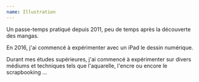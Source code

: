 ```yaml
---
name: Illustration
---
```


Un passe-temps pratiqué depuis 2011, peu de temps après la découverte des mangas.

En 2016, j'ai commencé à expérimenter avec un iPad le dessin numérique.

Durant mes études supérieures, j'ai commencé à expérimenter sur divers médiums et techniques tels que l'aquarelle, l'encre ou encore le scrapbooking ...

<!-- TODO : cf. lien Insta ? -->